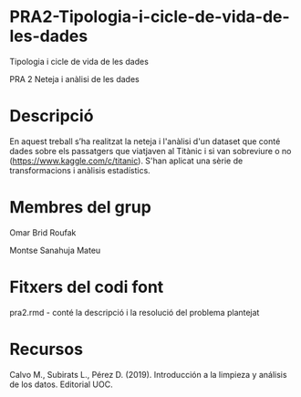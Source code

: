 # PRA2-Tipologia-i-cicle-de-vida-de-les-dades
Tipologia i cicle de vida de les dades

PRA 2 Neteja i anàlisi de les dades

# Descripció

En aquest treball s’ha realitzat la neteja i l'anàlisi d'un dataset que conté dades sobre els passatgers que viatjaven al Titànic i si van sobreviure o no (https://www.kaggle.com/c/titanic). S'han aplicat una sèrie de transformacions i anàlisis estadístics.

# Membres del grup

Omar Brid Roufak

Montse Sanahuja Mateu

# Fitxers del codi font

pra2.rmd - conté la descripció i la resolució del problema plantejat


# Recursos

Calvo M., Subirats L., Pérez D. (2019). Introducción a la limpieza y análisis de los datos. Editorial UOC.
